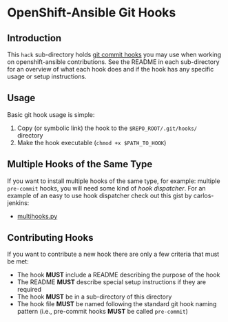 # OpenShift-Ansible Git Hooks

## Introduction

This `hack` sub-directory holds
[git commit hooks](https://www.atlassian.com/git/tutorials/git-hooks#conceptual-overview)
you may use when working on openshift-ansible contributions. See the
README in each sub-directory for an overview of what each hook does
and if the hook has any specific usage or setup instructions.

## Usage

Basic git hook usage is simple:

1) Copy (or symbolic link) the hook to the `$REPO_ROOT/.git/hooks/` directory
2) Make the hook executable (`chmod +x $PATH_TO_HOOK`)

## Multiple Hooks of the Same Type

If you want to install multiple hooks of the same type, for example:
multiple `pre-commit` hooks, you will need some kind of *hook
dispatcher*. For an example of an easy to use hook dispatcher check
out this gist by carlos-jenkins:

* [multihooks.py](https://gist.github.com/carlos-jenkins/89da9dcf9e0d528ac978311938aade43)

## Contributing Hooks

If you want to contribute a new hook there are only a few criteria
that must be met:

* The hook **MUST** include a README describing the purpose of the hook
* The README **MUST** describe special setup instructions if they are required
* The hook **MUST** be in a sub-directory of this directory
* The hook file **MUST** be named following the standard git hook
  naming pattern (i.e., pre-commit hooks **MUST** be called
  `pre-commit`)
